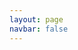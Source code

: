 ```yaml
---
layout: page
navbar: false
---
```



<App />

<script setup>
    import App from '@/layouts/singlePage/app.vue';
</script>
